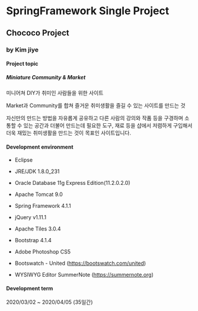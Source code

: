 # SpringFramework Single Project
## Chococo Project
### by Kim jiye





#### Project topic
##### Miniature Community & Market

미니어쳐 DIY가 취미인 사람들을 위한 사이트

Market과 Community를 합쳐 즐거운 취미생활을 즐길 수 있는 사이트를 만드는 것


    
자신만의 만드는 방법을 자유롭게 공유하고 다른 사람의 강의와 작품 등을 구경하며 소통할 수 있는 공간과 더불어 만드는데 필요한 도구, 재료 등을 샵에서 저렴하게 구입해서 더욱 재밌는 취미생활을 만드는 것이 목표인 사이트입니다.





#### Development environment

- Eclipse

- JRE/JDK 1.8.0_231

- Oracle Database 11g Express Edition(11.2.0.2.0)

- Apache Tomcat 9.0

- Spring Framework 4.1.1

- jQuery v1.11.1

- Apache Tiles 3.0.4

- Bootstrap 4.1.4

- Adobe Photoshop CS5

- Bootswatch - United (https://bootswatch.com/united)

- WYSIWYG Editor SummerNote (https://summernote.org)   




#### Development term
2020/03/02 ~ 2020/04/05 (35일간)
